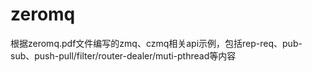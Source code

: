 # zeromq

根据zeromq.pdf文件编写的zmq、czmq相关api示例，包括rep-req、pub-sub、push-pull/filter/router-dealer/muti-pthread等内容

